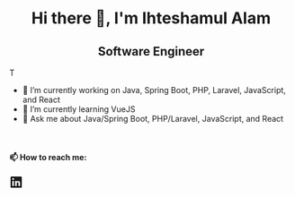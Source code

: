 <h1 align="center">Hi there 👋, I'm Ihteshamul Alam</h1>
<h2 align="center">Software Engineer</h2>
<p>T</p>

- 🔭 I’m currently working on Java, Spring Boot, PHP, Laravel, JavaScript, and React
- 🌱 I’m currently learning VueJS
- 💬 Ask me about Java/Spring Boot, PHP/Laravel, JavaScript, and React
<br>
<h4>📫 How to reach me:</h4>
<a href="https://www.linkedin.com/in/ihteshamul-alam/" target="_blank"><svg xmlns="http://www.w3.org/2000/svg" viewBox="0 0 24 24" data-supported-dps="24x24" fill="currentColor" class="mercado-match" width="24" height="24" focusable="false">
      <path d="M20.5 2h-17A1.5 1.5 0 002 3.5v17A1.5 1.5 0 003.5 22h17a1.5 1.5 0 001.5-1.5v-17A1.5 1.5 0 0020.5 2zM8 19H5v-9h3zM6.5 8.25A1.75 1.75 0 118.3 6.5a1.78 1.78 0 01-1.8 1.75zM19 19h-3v-4.74c0-1.42-.6-1.93-1.38-1.93A1.74 1.74 0 0013 14.19a.66.66 0 000 .14V19h-3v-9h2.9v1.3a3.11 3.11 0 012.7-1.4c1.55 0 3.36.86 3.36 3.66z"></path>
    </svg></a>
